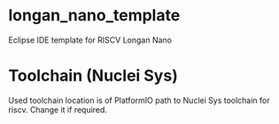 # longan_nano_template
Eclipse IDE template for RISCV Longan Nano

# Toolchain (Nuclei Sys)
Used toolchain location is of PlatformIO path to Nuclei Sys toolchain for riscv. Change it if required.

